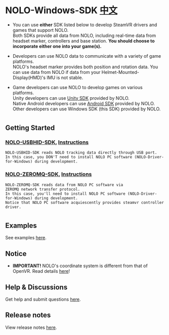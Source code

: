 # NOLO-Windows-SDK [中文](/README_CN.md)
- You can use **either** SDK listed below to develop SteamVR drivers and games that support NOLO.\
Both SDKs provide all data from NOLO, including real-time data from headset marker, controllers and base station. **You should choose to incorporate either one into your game(s).**

- Developers can use NOLO data to communicate with a variety of game platforms.\
NOLO's headset marker provides both position and rotation data. You can use data from NOLO if data from your Helmet-Mounted-Display(HMD)'s IMU is not stable. 

- Game developers can use NOLO to develop games on various platforms.\
Unity developers can use [Unity SDK](https://github.com/NOLOVR/NOLO-Unity-SDK) provided by NOLO.  
Native Android developers can use [Android SDK](https://github.com/NOLOVR/NOLO-Android-SDK) provided by NOLO.\
Other developers can use Windows SDK (this SDK) provided by NOLO.

#
## Getting Started
### [NOLO-USBHID-SDK](https://github.com/NOLOVR/NOLO-Windows-SDK/tree/master/NOLOVR/NOLO_USBHID_SDK), [Instructions](/HIDGetStarted.md)

    NOLO-USBHID-SDK reads NOLO tracking data directly through USB port.  
    In this case, you DON'T need to install NOLO PC software (NOLO-Driver-for-Windows) during development.

### [NOLO-ZEROMQ-SDK](https://github.com/NOLOVR/NOLO-Windows-SDK/tree/master/NOLOVR/NOLO_ZEROMQ_SDK), [Instructions](/GetStarted.md)

    NOLO-ZEROMQ-SDK reads data from NOLO PC software via ZEROMQ network transfer protocol.  
    In this case, you'll need to install NOLO PC software (NOLO-Driver-for-Windows) during development.
    Notice that NOLO PC software acquiescently provides steamvr controller driver. 
#
## Examples
See examples [here](https://github.com/NOLOVR/NOLO-Windows-SDK/tree/master/Examples).

## Notice
- **IMPORTANT!** NOLO's coordinate system is different from that of OpenVR. Read details [here](https://github.com/NOLOVR/NOLO-Windows-SDK/blob/master/NOLOVR/NOLO_USBHID_SDK/Notice_EN.pdf)! 

## Help & Discussions
Get help and submit questions [here](https://github.com/NOLOVR/NOLO-Windows-SDK/issues).

## Release notes  
View release notes [here](https://github.com/NOLOVR/NOLO-Windows-SDK/releases).